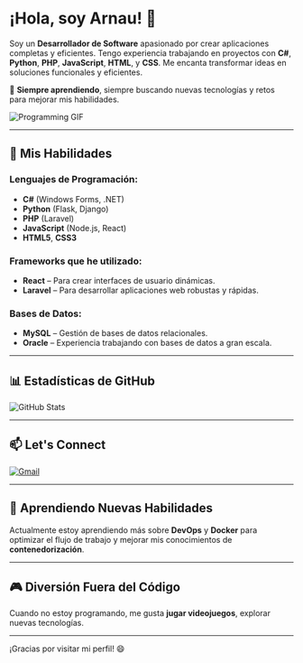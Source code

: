 # ¡Hola, soy Arnau! 👋

Soy un **Desarrollador de Software** apasionado por crear aplicaciones completas y eficientes. Tengo experiencia trabajando en proyectos con **C#**, **Python**, **PHP**, **JavaScript**, **HTML**, y **CSS**. Me encanta transformar ideas en soluciones funcionales y eficientes.

🌟 **Siempre aprendiendo**, siempre buscando nuevas tecnologías y retos para mejorar mis habilidades.

![Programming GIF](https://media0.giphy.com/media/v1.Y2lkPTc5MGI3NjExeGUwb2swa25ibzRhemd1dTJlaGN2NDJsM2d6YjV4cXFsMzNmcmZxdiZlcD12MV9pbnRlcm5hbF9naWZfYnlfaWQmY3Q9Zw/qgQUggAC3Pfv687qPC/giphy.gif)



---

## 🚀 Mis Habilidades
### **Lenguajes de Programación:**
- **C#** (Windows Forms, .NET)
- **Python** (Flask, Django)
- **PHP** (Laravel)
- **JavaScript** (Node.js, React)
- **HTML5**, **CSS3**

### **Frameworks que he utilizado:**
- **React** – Para crear interfaces de usuario dinámicas.
- **Laravel** – Para desarrollar aplicaciones web robustas y rápidas.

### **Bases de Datos:**
- **MySQL** – Gestión de bases de datos relacionales.
- **Oracle** – Experiencia trabajando con bases de datos a gran escala.

---

## 📊 Estadísticas de GitHub
![GitHub Stats](https://github-readme-stats.vercel.app/api?username=arnau&show_icons=true&count_private=true&hide_title=true&theme=radical)

---

## 📫 Let's Connect
[![Gmail](https://upload.wikimedia.org/wikipedia/commons/4/4e/Gmail_Logo_2023.png)](mailto:arnauolea@gmail.com)



---

## 🌱 Aprendiendo Nuevas Habilidades
Actualmente estoy aprendiendo más sobre **DevOps** y **Docker** para optimizar el flujo de trabajo y mejorar mis conocimientos de **contenedorización**.

---

## 🎮 Diversión Fuera del Código
Cuando no estoy programando, me gusta **jugar videojuegos**, explorar nuevas tecnologías.

---

¡Gracias por visitar mi perfil! 😄
